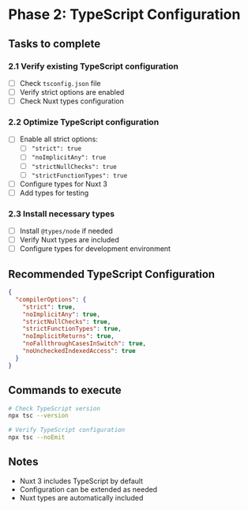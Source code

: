 # Phase 2: TypeScript Configuration

## Tasks to complete

### 2.1 Verify existing TypeScript configuration
- [ ] Check `tsconfig.json` file
- [ ] Verify strict options are enabled
- [ ] Check Nuxt types configuration

### 2.2 Optimize TypeScript configuration
- [ ] Enable all strict options:
  - [ ] `"strict": true`
  - [ ] `"noImplicitAny": true`
  - [ ] `"strictNullChecks": true`
  - [ ] `"strictFunctionTypes": true`
- [ ] Configure types for Nuxt 3
- [ ] Add types for testing

### 2.3 Install necessary types
- [ ] Install `@types/node` if needed
- [ ] Verify Nuxt types are included
- [ ] Configure types for development environment

## Recommended TypeScript Configuration

```json
{
  "compilerOptions": {
    "strict": true,
    "noImplicitAny": true,
    "strictNullChecks": true,
    "strictFunctionTypes": true,
    "noImplicitReturns": true,
    "noFallthroughCasesInSwitch": true,
    "noUncheckedIndexedAccess": true
  }
}
```

## Commands to execute

```bash
# Check TypeScript version
npx tsc --version

# Verify TypeScript configuration
npx tsc --noEmit
```

## Notes
- Nuxt 3 includes TypeScript by default
- Configuration can be extended as needed
- Nuxt types are automatically included 